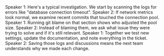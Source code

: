 Speaker 1: Here's a typical investigation. We start by scanning the logs for errors like "database connection timeout".
Speaker 2: If network metrics look normal, we examine recent commits that touched the connection pool.
Speaker 1: Running git blame on that section shows who adjusted the pool size.
Speaker 2: Instead of blaming them, we ask what issue they were trying to solve and if it's still relevant.
Speaker 1: Together we test new settings, update the documentation, and note everything in the ticket.
Speaker 2: Saving those logs and discussions means the next team understands why we made each change.
